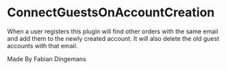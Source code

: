 # ConnectGuestsOnAccountCreation

When a user registers this plugin will find other orders with the same email and add them to the newly created account.
It will also delete the old guest accounts with that email.

Made By Fabian Dingemans
